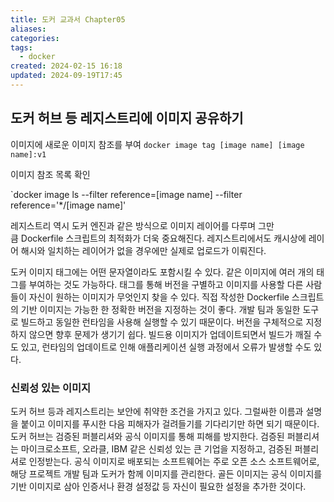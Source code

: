 ```yaml
---
title: 도커 교과서 Chapter05
aliases: 
categories: 
tags:
  - docker
created: 2024-02-15 16:18
updated: 2024-09-19T17:45
---
```


## 도커 허브 등 레지스트리에 이미지 공유하기

이미지에 새로운 이미지 참조를 부여
`docker image tag [image name] [image name]:v1`

이미지 참조 목록 확인

`docker image ls --filter reference=[image name] --filter reference='*/[image name]'

레지스트리 역시 도커 엔진과 같은 방식으로 이미지 레이어를 다루며 그만큼 Dockerfile 스크립트의 최적화가 더욱 중요해진다.
레지스트리에서도 캐시상에 레이어 해시와 일치하는 레이어가 없을 경우에만 실제로 업로드가 이뤄진다.

도커 이미지 태그에는 어떤 문자열이라도 포함시킬 수 있다.
같은 이미지에 여러 개의 태그를 부여하는 것도 가능하다. 태그를 통해 버전을 구별하고 이미지를 사용할 다른 사람들이 자신이 원하는 이미지가 무엇인지 찾을 수 있다.
직접 작성한 Dockerfile 스크립트의 기반 이미지는 가능한 한 정확한 버전을 지정하는 것이 좋다. 개발 팀과 동일한 도구로 빌드하고 동일한 런타임을 사용해 실행할 수 있기 때문이다.
버전을 구체적으로 지정하지 않으면 향후 문제가 생기기 쉽다. 빌드용 이미지가 업데이트되면서 빌드가 깨질 수도 있고, 런타임의 업데이트로 인해 애플리케이션 실행 과정에서 오류가 발생할 수도 있다.

### 신뢰성 있는 이미지

도커 허브 등과 레지스트리는 보안에 취약한 조건을 가지고 있다. 그럴싸한 이름과 설명을 붙이고 이미지를 푸시한 다음 피해자가 걸려들기를 기다리기만 하면 되기 때문이다. 도커 허브는 검증된 퍼블리셔와 공식 이미지를 통해 피해를 방지한다.
검증된 퍼블리셔는 마이크로소프트, 오라클, IBM 같은 신뢰성 있는 큰 기업을 지정하고, 검증된 퍼블리셔로 인정받는다.
공식 이미지로 배포되는 소프트웨어는 주로 오픈 소스 소프트웨어로, 해당 프로젝트 개발 팀과 도커가 함께 이미지를 관리한다.
골든 이미지는 공식 이미지를 기반 이미지로 삼아 인증서나 환경 설정값 등 자신이 필요한 설정을 추가한 것이다.
